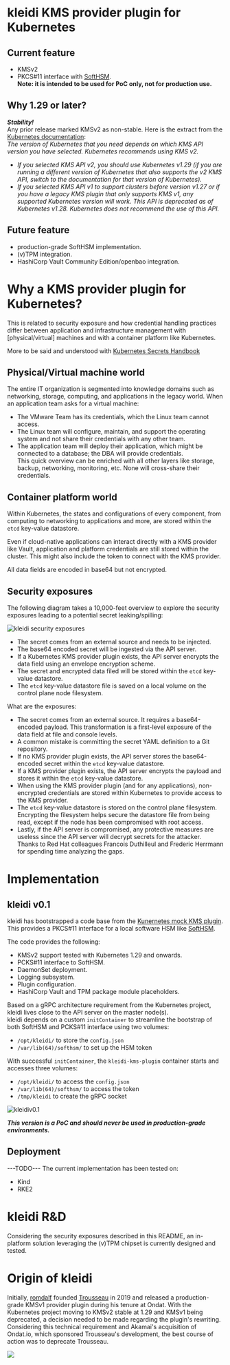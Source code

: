 # kleidi KMS provider plugin for Kubernetes

## Current feature
* KMSv2 
* PKCS#11 interface with [SoftHSM](https://www.opendnssec.org/softhsm/).   
  **Note: it is intended to be used for PoC only, not for production use.**

## Why 1.29 or later?
***Stability!***   
Any prior release marked KMSv2 as non-stable. Here is the extract from the [Kubernetes documentation](https://kubernetes.io/docs/tasks/administer-cluster/kms-provider/#before-you-begin):  
*The version of Kubernetes that you need depends on which KMS API version you have selected. Kubernetes recommends using KMS v2.*   
* *If you selected KMS API v2, you should use Kubernetes v1.29 (if you are running a different version of Kubernetes that also supports the v2 KMS API, switch to the documentation for that version of Kubernetes).*
* *If you selected KMS API v1 to support clusters before version v1.27 or if you have a legacy KMS plugin that only supports KMS v1, any supported Kubernetes version will work. This API is deprecated as of Kubernetes v1.28. Kubernetes does not recommend the use of this API.*

## Future feature

* production-grade SoftHSM implementation. 
* (v)TPM integration.
* HashiCorp Vault Community Edition/openbao integration. 


# Why a KMS provider plugin for Kubernetes? 

This is related to security exposure and how credential handling practices differ between application and infrastructure management with [physical/virtual] machines and with a container platform like Kubernetes. 

More to be said and understood with [Kubernetes Secrets Handbook](https://www.amazon.com/Kubernetes-Secrets-Handbook-production-grade-management/dp/180512322X)

## Physical/Virtual machine world
The entire IT organization is segmented into knowledge domains such as networking, storage, computing, and applications in the legacy world. 
When an application team asks for a virtual machine:
* The VMware Team has its credentials, which the Linux team cannot access.
* The Linux team will configure, maintain, and support the operating system and not share their credentials with any other team. 
* The application team will deploy their application, which might be connected to a database; the DBA will provide credentials.   
This quick overview can be enriched with all other layers like storage, backup, networking, monitoring, etc.
None will cross-share their credentials.

## Container platform world
Within Kubernetes, the states and configurations of every component, from computing to networking to applications and more, are stored within the ```etcd``` key-value datastore. 

Even if cloud-native applications can interact directly with a KMS provider like Vault, application and platform credentials are still stored within the cluster. This might also include the token to connect with the KMS provider.

All data fields are encoded in base64 but not encrypted. 

## Security exposures

The following diagram takes a 10,000-feet overview to explore the security exposures leading to a potential secret leaking/spilling: 

![kleidi security exposures](docs/images/kledi-security_exposure.drawio.png)

* The secret comes from an external source and needs to be injected.  
* The base64 encoded secret will be ingested via the API server. 
* If a Kubernetes KMS provider plugin exists, the API server encrypts the data field using an envelope encryption scheme. 
* The secret and encrypted data filed will be stored within the ```etcd``` key-value datastore. 
* The ```etcd``` key-value datastore file is saved on a local volume on the control plane node filesystem. 

What are the exposures:
* The secret comes from an external source. It requires a base64-encoded payload. This transformation is a first-level exposure of the data field at file and console levels.
* A common mistake is committing the secret YAML definition to a Git repository. 
* If no KMS provider plugin exists, the API server stores the base64-encoded secret within the ```etcd``` key-value datastore. 
* If a KMS provider plugin exists, the API server encrypts the payload and stores it within the ```etcd``` key-value datastore.
* When using the KMS provider plugin (and for any applications), non-encrypted credentials are stored within Kubernetes to provide access to the KMS provider. 
* The ```etcd``` key-value datastore is stored on the control plane filesystem. Encrypting the filesystem helps secure the datastore file from being read, except if the node has been compromised with root access.
* Lastly, if the API server is compromised, any protective measures are useless since the API server will decrypt secrets for the attacker.  
Thanks to Red Hat colleagues Francois Duthilleul and Frederic Herrmann for spending time analyzing the gaps.

# Implementation

## kleidi v0.1 

kleidi has bootstrapped a code base from the [Kunernetes mock KMS plugin](https://github.com/kubernetes/kms/tree/master/internal/plugins/_mock). This provides a PKCS#11 interface for a local software HSM like [SoftHSM](https://www.opendnssec.org/softhsm/).

The code provides the following:   
* KMSv2 support tested with Kubernetes 1.29 and onwards. 
* PCKS#11 interface to SoftHSM.
* DaemonSet deployment.
* Logging subsystem. 
* Plugin configuration.
* HashiCorp Vault and TPM package module placeholders.

Based on a gRPC architecture requirement from the Kubernetes project, kleidi lives close to the API server on the master node(s).   
kleidi depends on a custom ```initContainer``` to streamline the bootstrap of both SoftHSM and PCKS#11 interface using two volumes:   
* ```/opt/kleidi/``` to store the ```config.json``` 
* ```/var/lib(64)/softhsm/``` to set up the HSM token 

With successful ```initContainer```, the ```kleidi-kms-plugin``` container starts and accesses three volumes:   
* ```/opt/kleidi/``` to access the ```config.json``` 
* ```/var/lib(64)/softhsm/``` to access the token 
* ```/tmp/kleidi``` to create the gRPC socket 

![kleidiv0.1](docs/images/kleidiv0.1.drawio.png)

***This version is a PoC and should never be used in production-grade environments.***

## Deployment

---TODO---
The current implementation has been tested on:   
* Kind
* RKE2 

# kleidi R&D
Considering the security exposures described in this README, an in-platform solution leveraging the (v)TPM chipset is currently designed and tested.

# Origin of kleidi

Initially, [romdalf](https://github.com/romdalf) founded [Trousseau](https://trousseau.io) in 2019 and released a production-grade KMSv1 provider plugin during his tenure at Ondat. 
With the Kubernetes project moving to KMSv2 stable at 1.29 and KMSv1 being deprecated, a decision needed to be made regarding the plugin's rewriting.  
Considering this technical requirement and Akamai's acquisition of Ondat.io, which sponsored Trousseau's development, the best course of action was to deprecate Trousseau. 

![](https://beezy.dev/images/DALL-E-kleid%C3%AD_comic_strip.png)

